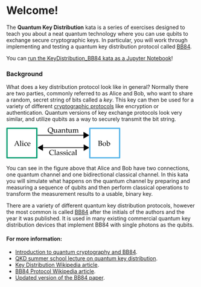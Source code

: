 # Welcome!

The **Quantum Key Distribution** kata is a series of exercises designed to teach you about a neat quantum technology where you can use qubits to exchange secure cryptographic keys. In particular, you will work through implementing and testing a quantum key distribution protocol called [BB84](https://en.wikipedia.org/wiki/BB84).

You can [run the KeyDistribution_BB84 kata as a Jupyter Notebook](https://mybinder.org/v2/gh/Microsoft/QuantumKatas/main?filepath=KeyDistribution_BB84%2FKeyDistribution_BB84.ipynb)!

### Background

What does a key distribution protocol look like in general? Normally there are two parties, commonly referred to as Alice and Bob, who want to share a random, secret string of bits called a _key_. This key can then be used for a variety of different [cryptographic protocols](https://en.wikipedia.org/wiki/Cryptographic_protocol) like encryption or authentication. Quantum versions of key exchange protocols look very similar, and utilize qubits as a way to securely transmit the bit string.

<img src="./img/qkd-concept.png" alt="General schematic for QKD protocol" width="60%"/>

You can see in the figure above that Alice and Bob have two connections, one quantum channel and one bidirectional classical channel. In this kata you will simulate what happens on the quantum channel by preparing and measuring a sequence of qubits and then perform classical operations to transform the measurement results to a usable, binary key.

There are a variety of different quantum key distribution protocols, however the most common is called [BB84](https://en.wikipedia.org/wiki/BB84) after the initials of the authors and the year it was published. It is used in many existing commercial quantum key distribution devices that implement BB84 with single photons as the qubits.

#### For more information:

* [Introduction to quantum cryptography and BB84](https://www.youtube.com/watch?v=UiJiXNEm-Go).
* [QKD summer school lecture on quantum key distribution](https://www.youtube.com/watch?v=oEJOtu0joXk).
* [Key Distribution Wikipedia article](https://en.wikipedia.org/wiki/Quantum_key_distribution).
* [BB84 Protocol Wikipedia article](https://en.wikipedia.org/wiki/BB84).
* [Updated version of the BB84 paper](https://www.sciencedirect.com/science/article/pii/S0304397514004241?via%3Dihub).
